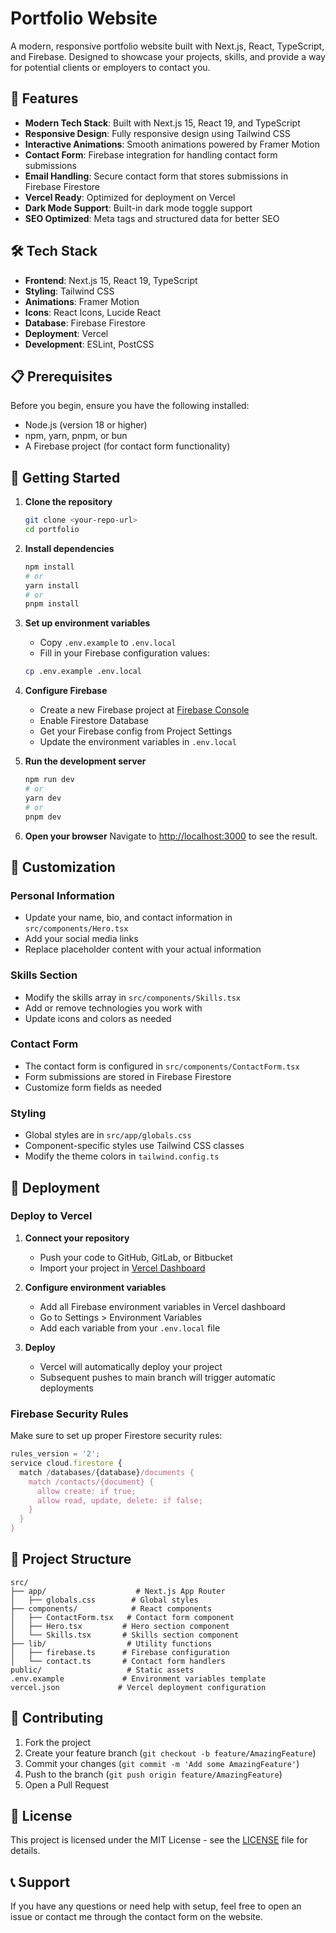# Portfolio Website

A modern, responsive portfolio website built with Next.js, React, TypeScript, and Firebase. Designed to showcase your projects, skills, and provide a way for potential clients or employers to contact you.

## 🚀 Features

- **Modern Tech Stack**: Built with Next.js 15, React 19, and TypeScript
- **Responsive Design**: Fully responsive design using Tailwind CSS
- **Interactive Animations**: Smooth animations powered by Framer Motion
- **Contact Form**: Firebase integration for handling contact form submissions
- **Email Handling**: Secure contact form that stores submissions in Firebase Firestore
- **Vercel Ready**: Optimized for deployment on Vercel
- **Dark Mode Support**: Built-in dark mode toggle support
- **SEO Optimized**: Meta tags and structured data for better SEO

## 🛠️ Tech Stack

- **Frontend**: Next.js 15, React 19, TypeScript
- **Styling**: Tailwind CSS
- **Animations**: Framer Motion
- **Icons**: React Icons, Lucide React
- **Database**: Firebase Firestore
- **Deployment**: Vercel
- **Development**: ESLint, PostCSS

## 📋 Prerequisites

Before you begin, ensure you have the following installed:
- Node.js (version 18 or higher)
- npm, yarn, pnpm, or bun
- A Firebase project (for contact form functionality)

## 🚀 Getting Started

1. **Clone the repository**
   ```bash
   git clone <your-repo-url>
   cd portfolio
   ```

2. **Install dependencies**
   ```bash
   npm install
   # or
   yarn install
   # or
   pnpm install
   ```

3. **Set up environment variables**
   - Copy `.env.example` to `.env.local`
   - Fill in your Firebase configuration values:
   ```bash
   cp .env.example .env.local
   ```

4. **Configure Firebase**
   - Create a new Firebase project at [Firebase Console](https://console.firebase.google.com/)
   - Enable Firestore Database
   - Get your Firebase config from Project Settings
   - Update the environment variables in `.env.local`

5. **Run the development server**
   ```bash
   npm run dev
   # or
   yarn dev
   # or
   pnpm dev
   ```

6. **Open your browser**
   Navigate to [http://localhost:3000](http://localhost:3000) to see the result.

## 🎨 Customization

### Personal Information
- Update your name, bio, and contact information in `src/components/Hero.tsx`
- Add your social media links
- Replace placeholder content with your actual information

### Skills Section
- Modify the skills array in `src/components/Skills.tsx`
- Add or remove technologies you work with
- Update icons and colors as needed

### Contact Form
- The contact form is configured in `src/components/ContactForm.tsx`
- Form submissions are stored in Firebase Firestore
- Customize form fields as needed

### Styling
- Global styles are in `src/app/globals.css`
- Component-specific styles use Tailwind CSS classes
- Modify the theme colors in `tailwind.config.ts`

## 🚀 Deployment

### Deploy to Vercel

1. **Connect your repository**
   - Push your code to GitHub, GitLab, or Bitbucket
   - Import your project in [Vercel Dashboard](https://vercel.com/dashboard)

2. **Configure environment variables**
   - Add all Firebase environment variables in Vercel dashboard
   - Go to Settings > Environment Variables
   - Add each variable from your `.env.local` file

3. **Deploy**
   - Vercel will automatically deploy your project
   - Subsequent pushes to main branch will trigger automatic deployments

### Firebase Security Rules

Make sure to set up proper Firestore security rules:

```javascript
rules_version = '2';
service cloud.firestore {
  match /databases/{database}/documents {
    match /contacts/{document} {
      allow create: if true;
      allow read, update, delete: if false;
    }
  }
}
```

## 📁 Project Structure

```
src/
├── app/                    # Next.js App Router
│   ├── globals.css        # Global styles
├── components/            # React components
│   ├── ContactForm.tsx   # Contact form component
│   ├── Hero.tsx         # Hero section component
│   └── Skills.tsx       # Skills section component
├── lib/                  # Utility functions
│   ├── firebase.ts      # Firebase configuration
│   └── contact.ts       # Contact form handlers
public/                   # Static assets
.env.example             # Environment variables template
vercel.json             # Vercel deployment configuration
```

## 🤝 Contributing

1. Fork the project
2. Create your feature branch (`git checkout -b feature/AmazingFeature`)
3. Commit your changes (`git commit -m 'Add some AmazingFeature'`)
4. Push to the branch (`git push origin feature/AmazingFeature`)
5. Open a Pull Request

## 📝 License

This project is licensed under the MIT License - see the [LICENSE](LICENSE) file for details.

## 📞 Support

If you have any questions or need help with setup, feel free to open an issue or contact me through the contact form on the website.
